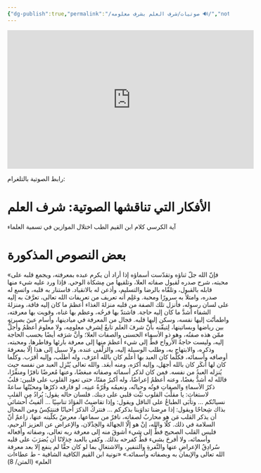 ```yaml
---
{"dg-publish":true,"permalink":"/صوتيات/شرف العلم بشرف معلومه 🔊/","noteIcon":"✨","created":"\n"}
---
```


<iframe 
  width="560" 
  height="315" 
  src="https://youtu.be/raJw5POmSVw?si=PWZdWLY8FIHbqlrp" 
  title="YouTube video player" 
  frameborder="0" 
  allow="accelerometer; autoplay; clipboard-write; encrypted-media; gyroscope; picture-in-picture; web-share" 
  allowfullscreen>
</iframe>


رابط الصوتية بالتلغرام: 
# الأفكار التي تناقشها الصوتية: شرف العلم
آية الكرسي
كلام ابن القيم
الطب
اختلال الموازين في تسمية العلماء 
# بعض النصوص المذكورة
«فإنّ الله جلّ ثناؤه وتقدّست أسماؤه إذا أراد أن يكرم عبده بمعرفته، ويجمع قلبه على محبته، شرح صدره لقبول صفاته العلا، وتلقيها من مِشكاة الوحي. فإذا ورد عليه شيء منها قابله بالقبول، وتلقّاه بالرضا والتسليم، وأذعن له بالانقياد. فاستنار به قلبه، واتسع له صدره، وامتلأ به سرورًا ومحبة. وعَلِم أنه تعريف من تعريفات الله تعالى، تعرَّفَ به إليه على لسان رسوله، فأنزل تلك الصفة من قلبه منزلةَ الغذاء أعظمَ ما كان إليه فاقة، ومنزلةَ الشفاء أشدَّ ما كان إليه حاجة. فاشتدّ بها فرحُه، وعظم بها غناه، وقويت بها معرفته، واطمأنّت إليها نفسه، وسكن إليها قلبه. فجال من المعرفة في ميادينها، وأسام عينَ
بصيرتِه بين رياضها وبساتينها، لِتيقّنه بأنّ ‌شرفَ ‌العلم تابعٌ لِشرفِ معلومِه، ولا معلومَ أعظمُ وأجلُّ ممّن هذه صفتُه، وهو ذو الأسماء الحسنى والصفات العلا؛ وأنَّ شرَفه أيضًا بحسب الحاجة إليه، وليست حاجةُ الأرواح قطُّ إلى شيء أعظمَ منها إلى معرفة بارئها وفاطرها، ومحبته، وذكره، والابتهاج به، وطلب الوسيلة إليه، والزلْفى عنده. ولا سبيل إلى هذا إلّا بمعرفةَ أوصافه وأسمائه، فكلّما كان العبد بها أعلَم كان بالله أعرَف، وله أطلَب، وإليه أقرَب. وكلّما كان لها أنكَر كان بالله أجهَل، وإليه أكرَه، ومنه أبعَد. والله تعالى يُنْزِل العبد من نفسه حيث يُنزِله العبدُ من نفسه.
   فمن كان لذكر أسمائه وصفاته مبغضًا، وعنها مُعرضًا نافرًا ومنفِّرًا، فالله له أشدُّ بغضًا، وعنه أعظمُ إعراضًا، وله أكبرُ مقتًا، حتى تعود القلوب على قلبين:
   قلبٌ ذكرُ الأسماءِ والصفاتِ قوتُه وحياتُه، ونعيمُه وقُرّةُ عينِه، لو فارقه ذكرُها ومحبّتُها ساعةً لاستغاث: يا مقلِّبَ القلوب ثبِّت قلبي على دينك. فلسان حاله يقول:
   يُرادُ مِن القلبِ نسيانُكم … وتأبَى الطباعُ على الناقل
   ويقول:
   وإذا تقاضيتُ الفؤادَ تناسِيًا … ألفيتُ أحشائي بذاك شِحاحًا
   ويقول:
   إذا مرِضنا تداوَينا بذكركم … فنتركُ الذكرَ أحيانًا فننتكِسُ
   ومن المحال أن يذكر القلب مَن هو محاربٌ لصفاته، نافرٌ من سماعها، معرضٌ بكلّيته عنها، زاعمٌ أنّ السلامة في ذلك. كلّا والله، إنْ هو إلّا الجهالة والخِذْلان، والإعراض عن العزيز الرحيم، فليس القلب الصحيح قطُّ إلى شيء أشوقَ منه إلى معرفة ربه تعالى، وصفاته وأفعاله وأسمائه، ولا أفرحَ بشيء قطُّ كفرحه بذلك. وكفى بالعبد خِذلانًا أن يُضرَبَ على قلبه سُرادِقُ الإعراضِ عنها والنَّفرةِ والتنفيرِ، والاشتغالِ بما لو كان حقًّا لم ينفع إلا بعد معرفة الله تعالى والإيمان به وبصفاته وأسمائه.»
«نونية ابن القيم الكافية الشافية - ط عطاءات العلم» (المتن/ 8)


